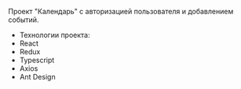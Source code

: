 Проект "Календарь" с авторизацией пользователя и добавлением событий.
- Технологии проекта:
- React
- Redux
- Typescript
- Axios
- Ant Design

